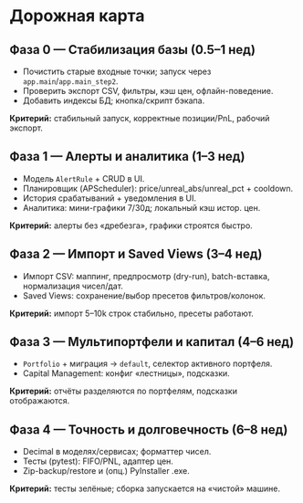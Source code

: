 # Дорожная карта

## Фаза 0 — Стабилизация базы (0.5–1 нед)
- Почистить старые входные точки; запуск через `app.main`/`app.main_step2`.
- Проверить экспорт CSV, фильтры, кэш цен, офлайн-поведение.
- Добавить индексы БД; кнопка/скрипт бэкапа.

**Критерий:** стабильный запуск, корректные позиции/PnL, рабочий экспорт.

## Фаза 1 — Алерты и аналитика (1–3 нед)
- Модель `AlertRule` + CRUD в UI.
- Планировщик (APScheduler): price/unreal_abs/unreal_pct + cooldown.
- История срабатываний + уведомления в UI.
- Аналитика: мини-графики 7/30д; локальный кэш истор. цен.

**Критерий:** алерты без «дребезга», графики строятся быстро.

## Фаза 2 — Импорт и Saved Views (3–4 нед)
- Импорт CSV: маппинг, предпросмотр (dry-run), batch-вставка, нормализация чисел/дат.
- Saved Views: сохранение/выбор пресетов фильтров/колонок.

**Критерий:** импорт 5–10k строк стабильно, пресеты работают.

## Фаза 3 — Мультипортфели и капитал (4–6 нед)
- `Portfolio` + миграция → `default`, селектор активного портфеля.
- Capital Management: конфиг «лестницы», подсказки.

**Критерий:** отчёты разделяются по портфелям, подсказки отображаются.

## Фаза 4 — Точность и долговечность (6–8 нед)
- Decimal в моделях/сервисах; форматтер чисел.
- Тесты (pytest): FIFO/PNL, адаптер цен.
- Zip-backup/restore и (опц.) PyInstaller .exe.

**Критерий:** тесты зелёные; сборка запускается на «чистой» машине.
